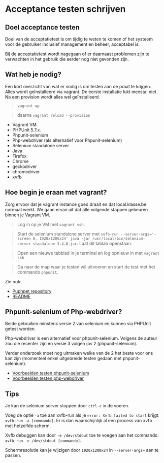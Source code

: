 # Acceptance testen schrijven

## Doel acceptance testen

Doel van de acceptatietest is om tijdig te weten te komen of het systeem voor de gebruiker inclusief management en beheer, acceptabel is.

Bij de acceptatietest wordt nagegaan of er daarnaast problemen zijn te verwachten in het gebruik die eerder nog niet gevonden zijn.

## Wat heb je nodig?

Een kort overzicht van wat er nodig is om testen aan de praat te krijgen. Alles wordt geïnstalleerd via vagrant. De eerste installatie lukt meestal niet. Na een provision wordt alles wel geïnstalleerd.

> `vagrant up`

> daarna `vagrant reload --provision`

* Vagrant VM.
* PHPUnit 5.7.x.
* Phpunit-selenium
* Php-webdriver (als alternatief voor Phpunit-selenium)
* Selenium standalone server
* Java
* Firefox
* Chrome
* geckodriver
* chromedriver
* xvfb

## Hoe begin je eraan met vagrant?

Zorg ervoor dat je vagrant instance goed draait en dat local.klasse.be normaal werkt. We gaan ervan uit dat alle volgende stappen gebeuren binnen je Vagrant VM.

> Log in op je VM met `vagrant ssh`.

> Start de selenium standalone server met `xvfb-run --server-args='-screen 0, 1920x1200x24' java -jar /usr/local/bin/selenium-server-standalone-3.4.0.jar`. Laat dit tablab openstaan.

> Open een nieuwe tabblad in je terminal en log opnieuw in met `vagrant ssh`

> Ga naar de map waar je testen wil uitvoeren en start de test met het commando `phpunit`.

Zie ook:

- [Puphpet repository](https://bitbucket.org/klasse/puphpet)
- [ README ](README.md)

## Phpunit-selenium of Php-webdriver?

Beide gebruiken minstens versie 2 van selenium en kunnen via PHPUnit getest worden.

Php-webdriver is een alternatief voor phpunit-selenium. Volgens de auteur zou die recenter zijn en versie 3 volgen ipv 2 (phpunit-selenium).

Verder onderzoek moet nog uitmaken welke van de 2 het beste voor ons kan zijn (momenteel enkel uitgebreide testen gedaan met phpunit-selenium).

- [Voorbeelden testen phpunit-selenium](https://github.com/giorgiosironi/phpunit-selenium/blob/master/Tests/Selenium2TestCaseTest.php)
- [Voorbeelden testen php-webdriver](https://github.com/facebook/php-webdriver/blob/community/example.phpp)

## Tips

Je kan de selenium server stoppen door `ctrl-c` in de voeren.

Voeg de optie `-a` toe aan xvfb-run als je `error: Xvfb failed to start` krijgt: `xvfb-run -a [commando]`. Er is dan waarschijnlijk al een process van xvfb met hetzelfde scherm.

Xvfb debuggen kan door `-e /dev/stdout` toe te voegen aan het commando: `xvfb-run -e /dev/stdout [commando]`.

Schermresolutie kan je wijzigen door `1920x1200x24` in `--server-args=` aan te passen.